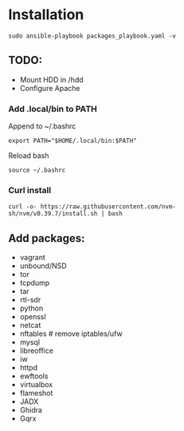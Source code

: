 # Installation
```
sudo ansible-playbook packages_playbook.yaml -v
```

## TODO:
- Mount HDD in /hdd
- Configure Apache

### Add .local/bin to PATH
Append to ~/.bashrc
```
export PATH="$HOME/.local/bin:$PATH"
```

Reload bash
```
source ~/.bashrc
```

### Curl install
```
curl -o- https://raw.githubusercontent.com/nvm-sh/nvm/v0.39.7/install.sh | bash
```

## Add packages:
- vagrant
- unbound/NSD
- tor
- tcpdump
- tar
- rtl-sdr
- python
- openssl
- netcat
- nftables # remove iptables/ufw
- mysql
- libreoffice
- iw
- httpd
- ewftools
- virtualbox
- flameshot
- JADX
- Ghidra
- Gqrx
